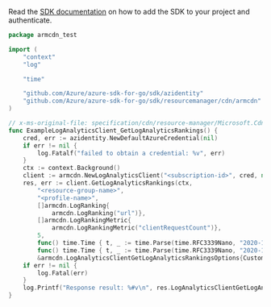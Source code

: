Read the [SDK documentation](https://github.com/Azure/azure-sdk-for-go/blob/sdk%2Fresourcemanager%2Fcdn%2Farmcdn%2Fv0.3.0/sdk/resourcemanager/cdn/armcdn/README.md) on how to add the SDK to your project and authenticate.

```go
package armcdn_test

import (
	"context"
	"log"

	"time"

	"github.com/Azure/azure-sdk-for-go/sdk/azidentity"
	"github.com/Azure/azure-sdk-for-go/sdk/resourcemanager/cdn/armcdn"
)

// x-ms-original-file: specification/cdn/resource-manager/Microsoft.Cdn/stable/2021-06-01/examples/LogAnalytics_GetLogAnalyticsRankings.json
func ExampleLogAnalyticsClient_GetLogAnalyticsRankings() {
	cred, err := azidentity.NewDefaultAzureCredential(nil)
	if err != nil {
		log.Fatalf("failed to obtain a credential: %v", err)
	}
	ctx := context.Background()
	client := armcdn.NewLogAnalyticsClient("<subscription-id>", cred, nil)
	res, err := client.GetLogAnalyticsRankings(ctx,
		"<resource-group-name>",
		"<profile-name>",
		[]armcdn.LogRanking{
			armcdn.LogRanking("url")},
		[]armcdn.LogRankingMetric{
			armcdn.LogRankingMetric("clientRequestCount")},
		5,
		func() time.Time { t, _ := time.Parse(time.RFC3339Nano, "2020-11-04T06:49:27.554Z"); return t }(),
		func() time.Time { t, _ := time.Parse(time.RFC3339Nano, "2020-11-04T09:49:27.554Z"); return t }(),
		&armcdn.LogAnalyticsClientGetLogAnalyticsRankingsOptions{CustomDomains: []string{}})
	if err != nil {
		log.Fatal(err)
	}
	log.Printf("Response result: %#v\n", res.LogAnalyticsClientGetLogAnalyticsRankingsResult)
}
```
